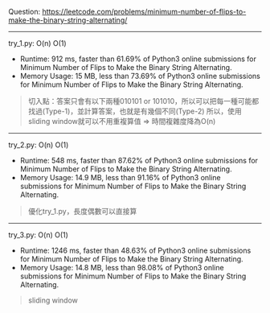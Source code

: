 Question: https://leetcode.com/problems/minimum-number-of-flips-to-make-the-binary-string-alternating/

---

try_1.py: O(n) O(1)

* Runtime: 912 ms, faster than 61.69% of Python3 online submissions for Minimum Number of Flips to Make the Binary String Alternating.
* Memory Usage: 15 MB, less than 73.69% of Python3 online submissions for Minimum Number of Flips to Make the Binary String Alternating.

> 切入點：答案只會有以下兩種010101 or 101010，所以可以把每一種可能都找過(Type-1)，並計算答案，也就是有幾個不同(Type-2)
> 所以，使用sliding window就可以不用重複算值 => 時間複雜度降為O(n)

---

try_2.py: O(n) O(1)

* Runtime: 548 ms, faster than 87.62% of Python3 online submissions for Minimum Number of Flips to Make the Binary String Alternating.
* Memory Usage: 14.9 MB, less than 91.16% of Python3 online submissions for Minimum Number of Flips to Make the Binary String Alternating.

> 優化try_1.py，長度偶數可以直接算

---

try_3.py: O(n) O(1)

* Runtime: 1246 ms, faster than 48.63% of Python3 online submissions for Minimum Number of Flips to Make the Binary String Alternating.
* Memory Usage: 14.8 MB, less than 98.08% of Python3 online submissions for Minimum Number of Flips to Make the Binary String Alternating.

> sliding window